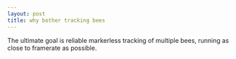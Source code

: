 ```yaml
---
layout: post
title: why bother tracking bees
---
```


The ultimate goal is reliable markerless tracking of multiple bees,
running as close to framerate as possible. 

